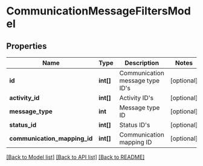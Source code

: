 # CommunicationMessageFiltersModel

## Properties
Name | Type | Description | Notes
------------ | ------------- | ------------- | -------------
**id** | **int[]** | Communication message type ID&#39;s | [optional] 
**activity_id** | **int[]** | Activity ID&#39;s | [optional] 
**message_type** | **int** | Message type ID | [optional] 
**status_id** | **int[]** | Status ID&#39;s | [optional] 
**communication_mapping_id** | **int[]** | Communication mapping ID | [optional] 

[[Back to Model list]](../README.md#documentation-for-models) [[Back to API list]](../README.md#documentation-for-api-endpoints) [[Back to README]](../README.md)


